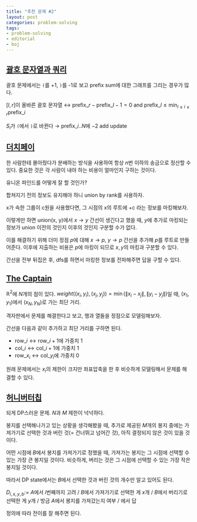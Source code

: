 ```yaml
---
title: "추천 문제 #2"
layout: post
categories: problem-solving
tags:
- problem-solving
- editorial
- boj
---
```


## [괄호 문자열과 쿼리](https://www.acmicpc.net/problem/17407)

괄호 문제에서는 `(`를 +1, `)`를 -1로 보고 prefix sum에 대한 그래프를 그리는 경우가 많다.

$[l, r]$이 올바른 괄호 문자열 $\longleftrightarrow$ $\text{prefix}\_r - \text{prefix}\_{l-1} = 0$ and $\displaystyle \text{prefix}\_l \le \min_{l \le i \le r} \text{prefix}\_i$

$S_i$가 `(`에서 `)`로 바뀐다 $\rightarrow$ $\text{prefix}\_{i .. N}$에 $-2$ add update





## [더치페이](https://www.acmicpc.net/problem/21725)

한 사람한테 몰아줬다가 분배하는 방식을 사용하여 항상 $n$번 이하의 송금으로 정산할 수 있다. 중요한 것은 각 사람이 내야 하는 비용이 얼마인지 구하는 것이다.

유니온 파인드를 어떻게 잘 할 것인가?

합쳐지기 전의 정보도 유지해야 하니 union by rank를 사용하자.

x가 속한 그룹이 c원을 사용했다면, 그 시점의 x의 루트에 +c 라는 정보를 마킹해보자.

이렇게만 하면 union(x, y)에서 $x \rightarrow y$ 간선이 생긴다고 했을 때, $y$에 추가로 마킹되는 정보가 union 이전의 것인지 이후의 것인지 구분할 수가 없다.

이를 해결하기 위해 더미 정점 $p$에 대해 $x \rightarrow p$, $y \rightarrow p$ 간선을 추가해 $p$를 루트로 만들어준다. 이후에 지출하는 비용은 $p$에 마킹이 되므로 $x, y$의 마킹과 구분할 수 있다.

간선을 전부 뒤집은 후, dfs를 하면서 마킹한 정보를 전파해주면 답을 구할 수 있다.





## [The Captain](https://www.acmicpc.net/problem/15623)

$\mathbb{R}^2$에 $N$개의 점이 있다. $weight((x_i, y_i), (x_j, y_j))=\min(\|x_i-x_j\|, \|y_i-y_j\|)$일 때, $(x_1, y_1)$에서 $(x_N, y_N)$로 가는 최단 거리.

격자판에서 문제를 해결한다고 보고, 행과 열들을 정점으로 모델링해보자.

간선을 다음과 같이 추가하고 최단 거리를 구하면 된다.

- $\text{row}\_i \leftrightarrow \text{row}\_{i+1}$에 가중치 1
- $\text{col}\_i \leftrightarrow \text{col}\_{i+1}$에 가중치 1
- $\text{row}\_{x_i} \leftrightarrow \text{col}\_{y_i}$에 가중치 0

원래 문제에서는 $x_i$의 제한이 크지만 좌표압축을 한 후 비슷하게 모델링해서 문제를 해결할 수 있다.





## [허니버터칩](https://www.acmicpc.net/problem/10777)

되게 DP스러운 문제. $N$과 $M$ 제한이 넉넉하다.

봉지를 선택해나가고 있는 상황을 생각해봤을 때, 추가로 제공된 $M$개의 봉지 중에는 가져가기로 선택한 것과 버린 것(= 건너뛰고 넘어간 것), 아직 결정되지 않은 것이 있을 것이다.

어떤 시점에 $B$에서 봉지를 가져가기로 정했을 때, 가져가는 봉지는 그 시점에 선택할 수 있는 가장 큰 봉지일 것이다. 비슷하게, 버리는 것은 그 시점에 선택할 수 있는 가장 작은 봉지일 것이다.

따라서 DP state에서는 $B$에서 선택한 것과 버린 것의 개수만 알고 있어도 된다.

$D_{i,x,y,b} :=$ $A$에서 $i$번째까지 고려 / $B$에서 가져가기로 선택한 게 $x$개 / $B$에서 버리기로 선택한 게 $y$개 / 방금 $A$에서 봉지를 가져갔는지 여부 / 에서 답

정의에 따라 전이를 잘 해주면 된다.
